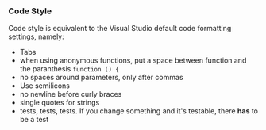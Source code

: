 ### Code Style

Code style is equivalent to the Visual Studio default code formatting settings, namely:

* Tabs
* when using anonymous functions, put a space between function and the paranthesis ```function () {```
* no spaces around parameters, only after commas
* Use semilicons
* no newline before curly braces
* single quotes for strings
* tests, tests, tests. If you change something and it's testable, there **has** to be a test